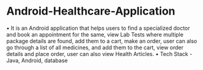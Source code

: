 # Android-Healthcare-Application
•	It is an Android application that helps users to find a specialized doctor and book an appointment for the same, view Lab Tests where multiple package details are found, add them to a cart, make an order, user can also go through a list of all medicines, and add them to the cart, view order details and place order, user can also view Health Articles.
•	Tech Stack -Java, Android, database
